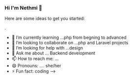 ### Hi I'm Nethmi 👋


Here are some ideas to get you started:

.
- 🌱 I’m currently learning ...php from  begning to advanced
- 👯 I’m looking to collaborate on ...php and  Laravel projects
- 🤔 I’m looking for help with ...design
- 💬 Ask me about ... Backend development
- 📫 How to reach me: ...
- 😄 Pronouns: .... she/her
- ⚡ Fun fact: coding
-->
